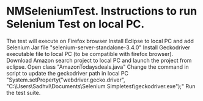 # NMSeleniumTest. Instructions to run Selenium Test on local PC.
The test will execute on Firefox browser 
Install Eclipse to local PC and add Selenium Jar file "selenium-server-standalone-3.4.0" 
Install Geckodriver executable file to local PC (to be compatible with firefox browser). 
Download Amazon search project to local PC and launch the project from eclipse. 
Open class "AmazonTodaysdeals.java"
Change the command in script to update the geckodriver path in local PC "System.setProperty("webdriver.gecko.driver", "C:\\Users\\Sadhvi\\Documents\\Selenium Simpletest\\geckodriver.exe");"
Run the test suite. 
